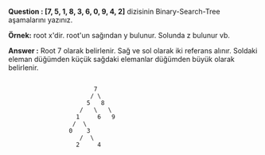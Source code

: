 **Question : [7, 5, 1, 8, 3, 6, 0, 9, 4, 2]** dizisinin Binary-Search-Tree aşamalarını yazınız.

**Örnek:**  root x'dir. root'un sağından y bulunur. Solunda z bulunur vb.


**Answer :**
Root 7 olarak belirlenir. Sağ ve sol olarak iki referans alınır. Soldaki eleman düğümden küçük sağdaki elemanlar düğümden büyük olarak belirlenir.

```

                        7
                       / \
                      5   8 
                    /   \   \ 
                   1     6   9 
                  /  \ 
                 0    3        
                    /  \
                   2     4
                   
```
